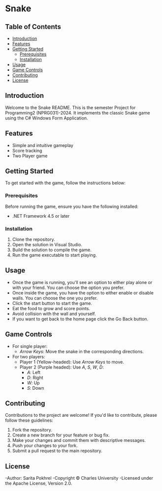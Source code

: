 # Snake

## Table of Contents

- [Introduction](#introduction)
- [Features](#features)
- [Getting Started](#getting-started)
  - [Prerequisites](#prerequisites)
  - [Installation](#installation)
- [Usage](#usage)
- [Game Controls](#game-controls)
- [Contributing](#contributing)
- [License](#license)

## Introduction
Welcome to the Snake README. This is the semester Project for Programming2 (NPRG031)-2024. It implements the classic Snake game using the C# Windows Form Application.

## Features
- Simple and intuitive gameplay
- Score tracking
- Two Player game

## Getting Started
To get started with the game, follow the instructions below:

### Prerequisites
Before running the game, ensure you have the following installed:
- .NET Framework 4.5 or later

### Installation
1. Clone the repository.
2. Open the solution in Visual Studio.
3. Build the solution to compile the game.
4. Run the game executable to start playing.

## Usage
- Once the game is running, you'll see an option to either play alone or with your friend. You can choose the option you prefer.
- Once inside the game, you have the option to either enable or disable walls. You can choose the one you prefer.
- Click the start button to start the game.
- Eat the food to grow and score points.
- Avoid collision with the wall and yourself.
- If you want to get back to the home page click the Go Back button.

## Game Controls
- For single player:
  - *Arrow Keys*: Move the snake in the corresponding directions.
- For two players:
  - Player 1 (Yellow-headed): Use *Arrow Keys* to move.
  - Player 2 (Purple headed): Use *A*, *S*, *W*, *D*:
    - *A*: Left
    - *D*: Right
    - *W*: Up
    - *S*: Down

## Contributing
Contributions to the project are welcome! If you'd like to contribute, please follow these guidelines:
1. Fork the repository.
2. Create a new branch for your feature or bug fix.
3. Make your changes and commit them with descriptive messages.
4. Push your changes to your fork.
5. Submit a pull request to the main repository.

## License
-Author: Sarita Pokhrel
-Copyright © Charles University
-Licensed under the Apache License, Version 2.0.

